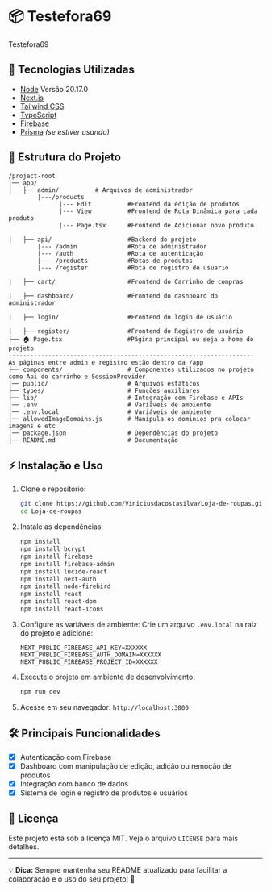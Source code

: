 # 📦 Testefora69

Testefora69

## 🚀 Tecnologias Utilizadas
- [Node](https://nodejs.org/pt) Versão 20.17.0
- [Next.js](https://nextjs.org/)
- [Tailwind CSS](https://tailwindcss.com/)
- [TypeScript](https://www.typescriptlang.org/)
- [Firebase](https://firebase.google.com/)
- [Prisma](https://www.prisma.io/) *(se estiver usando)*

## 📂 Estrutura do Projeto

```
/project-root
│── app/
│   ├── admin/          # Arquivos de administrador
        |---/products
              |--- Edit          #Frontend da edição de produtos
              |--- View          #Frontend de Rota Dinâmica para cada produto
              |--- Page.tsx      #Frontend de Adicionar novo produto

|   ├── api/                     #Backend do projeto
        |--- /admin              #Rota de administrador
        |--- /auth               #Rota de autenticação
        |--- /products           #Rotas de produtos
        |--- /register           #Rota de registro de usuario
        
|   ├── cart/                    #Frontend do Carrinho de compras

|   ├── dashboard/               #Frontend do dashboard do administrador

|   ├── login/                   #Frontend do login de usuário

|   ├── register/                #Frontend do Registro de usuário
├── 🏠 Page.tsx                  #Página principal ou seja a home do projeto 
-------------------------------------------------------------------- As páginas entre admin e registro estão dentro da /app
├── components/                  # Componentes utilizados no projeto como Api do carrinho e SessionProvider
│── public/                      # Arquivos estáticos
├── types/                       # Funções auxiliares
├── lib/                         # Integração com Firebase e APIs
│── .env                         # Variáveis de ambiente
│── .env.local                   # Variáveis de ambiente
│── allowedImageDomains.js       # Manipula os dominios pra colocar imagens e etc
│── package.json                 # Dependências do projeto
│── README.md                    # Documentação
```

## ⚡ Instalação e Uso

1. Clone o repositório:
   ```sh
   git clone https://github.com/Viniciusdacostasilva/Loja-de-roupas.git
   cd Loja-de-roupas
   ```

2. Instale as dependências:
   ```sh
   npm install
   npm install bcrypt
   npm install firebase
   npm install firebase-admin
   npm install lucide-react
   npm install next-auth
   npm install node-firebird
   npm install react
   npm install react-dom
   npm install react-icons
   ```

3. Configure as variáveis de ambiente:
   Crie um arquivo `.env.local` na raiz do projeto e adicione:
   ```env
   NEXT_PUBLIC_FIREBASE_API_KEY=XXXXXX
   NEXT_PUBLIC_FIREBASE_AUTH_DOMAIN=XXXXXX
   NEXT_PUBLIC_FIREBASE_PROJECT_ID=XXXXXX
   ```

4. Execute o projeto em ambiente de desenvolvimento:
   ```sh
   npm run dev
   ```

5. Acesse em seu navegador: `http://localhost:3000`

## 🛠️ Principais Funcionalidades

- [x] Autenticação com Firebase
- [x] Dashboard com manipulação de edição, adição ou remoção de produtos
- [x] Integração com banco de dados
- [x] Sistema de login e registro de produtos e usuários 

## 📜 Licença

Este projeto está sob a licença MIT. Veja o arquivo `LICENSE` para mais detalhes.

---

💡 **Dica:** Sempre mantenha seu README atualizado para facilitar a colaboração e o uso do seu projeto! 🚀

#
